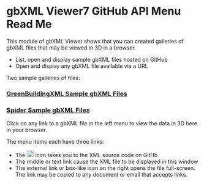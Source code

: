 <span style=display:none; >[You are now in a GitHub source code view - click this link to view Read Me file as a web page]( http://www.ladybug.tools/spider/read-gbxml/gbxml-viewer/r7/index.html#gbxml-viewer-02-github-api-menu/README.md "View file as a web page." ) </span>

# gbXML Viewer7 GitHub API Menu Read Me

This module of gbXML Viewer shows that you can created galleries of gbXML files that may be viewed in 3D in a browser.

* List, open and display sample gbXML files hosted on GitHub
* Open and display any gbXML file available via a URL

Two sample galleries of files:

### [GreenBuildingXML Sample gbXML Files]( http://www.ladybug.tools/spider/read-gbxml/gbxml-viewer/r7/gbxml-viewer7-02-github-api-menu/gbxml-viewer7-github-api-gbxml-samples.html )

### [Spider Sample gbXML Files]( http://www.ladybug.tools/spider/read-gbxml/gbxml-viewer/r7/gbxml-viewer7-02-github-api-menu/gbxml-viewer7-github-api-spider-samples.html )


Click on any link to a gbXML file in the left menu to view the data in 3D here in your browser.

The menu items each have three links:

* The <img src="https://pushme-pullyou.github.io/github-mark-64.png" height=18 > icon takes you to the XML source code on GitHb
* The middle or text link cause the XML file to be displayed in this window
* The external link or box-like icon on the right opens the file full-screen. The link may be copied to any document or email that accepts links.

